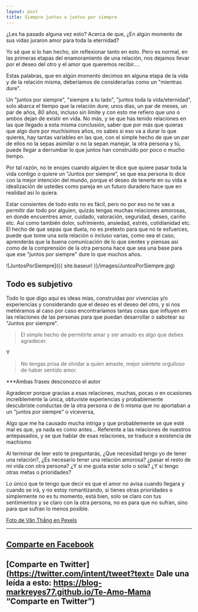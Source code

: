 ```yaml
---
layout: post
title: Siempre juntos o juntos por siempre 
---
```

¿Les ha pasado alguna vez esto? Acerca de que, ¿En algún momento de sus vidas juraron amor para toda la eternidad?

Yo sé que si lo han hecho, sin reflexionar tanto en esto. Pero es normal, en las primeras etapas del enamoramiento de una relación, nos dejamos llevar por el deseo del otro y el amor que queremos recibir....


Estas palabras, que en algún momento decimos en alguna etapa de la vida y de la relación misma, deberíamos de considerarlas como un "mientras dure".

Un "juntos por siempre", "siempre a tu lado", "juntos toda la vida/eternidad", solo abarca el tiempo que la relación dure; unos días, un par de meses, un par de años, 80 años, incluso sin límite y con esto me refiero que uno o ambos dejan de existir en vida. No más, y se que has tenido relaciones en las que llegado a esta misma conclusión, saber que por más que quieras que algo dure por muchísimos años, no sabes si eso va a durar lo que quieres, hay tantas variables en las que, con el simple hecho de que un par de ellos no la sepas asimilar o no la sepan manejar, la otra persona y tú, puede llegar a derrumbar lo que juntos han construido por poco o mucho tiempo.

Por tal razón, no te enojes cuando alguien te dice que quiere pasar toda la vida contigo o quiere un "Juntos por siempre", se que esa persona lo dice con la mejor intención del mundo, porque el deseo de tenerte en su vida e idealización de ustedes como pareja  en un futuro duradero hace que en realidad así lo quiera.

Estar consientes de todo esto no es fácil, pero no por eso no te vas a permitir dar todo por alguien, quizás tengas muchas relaciones amorosas, en donde encuentres amor, cuidado, valoración, seguridad, deseo, cariño etc. Así como también dolor, sufrimiento, ansiedad, estrés, cotidianidad etc. El hecho de que sepas que duela, no es pretexto para que no te esfuerces, puede que tome una sola relación o incluso varias, como sea el caso, aprenderás que la buena comunicación de lo que sientes y piensas así como de la comprensión de la otra persona hace que sea una base para que ese "juntos por siempre" dure lo que muchos años.


![JuntosPorSiempre]({{ site.baseurl }}/images/JuntosPorSiempre.jpg)


## Todo es subjetivo 

Todo lo que digo aquí es ideas mías, construidas por vivencias y/o experiencias y considerando que el deseo es el deseo del otro, y si nos metiéramos al caso por caso encontraríamos tantas cosas que influyen en las relaciones de las personas para que puedan desarrollar o sabotear su "Juntos por siempre".

>El simple hecho de permitirte amar y ser amado es algo que debes agradecer.

Y 

>No tengas prisa de olvidar a quien amaste, mejor siéntete orgulloso de haber sentido amor.

***Ambas frases desconozco el autor

Agradecer porque gracias a esas relaciones, muchas, pocas o en ocasiones increíblemente la única,  obtuviste experiencias y probablemente descubriste conductas de la otra persona o de ti misma que no aportaban a un "juntos por siempre" o viceversa, 

Algo que me ha causado mucha intriga y que probablemente se que esté mal es que, ya nada es como antes... Referente a las relaciones de nuestros antepasados, y se que hablar de esas relaciones, se traduce a existencia de machismo 


Al terminar de leer esto te preguntarás, ¿Que necesidad tengo yo de tener una relación?, ¿Es necesario tener una relación amorosa? ¿pasar el resto de mi vida con otra persona? ¿Y si me gusta estar solo o sola? ¿Y si tengo otras metas o prioridades? 

Lo único que te tengo que decir es que el amor no avisa cuando llegara y cuando se irá, y no estoy romantizando,  si tienes otras prioridades o simplemente no es tu momento, está bien, solo se claro con tus sentimientos y se claro con la otra persona, no es para que no sufran, sino para que sufran lo menos posible. 


[Foto de Văn Thắng en Pexels](https://www.pexels.com/es-es/foto/hombre-y-mujer-cerca-de-campo-de-hierba-1415131/ "Foto de Văn Thắng en Pexels")

***

## [Comparte en Facebook](https://www.facebook.com/sharer/sharer.php?u= "Comparte en Facebook")

## [Comparte en Twitter](https://twitter.com/intent/tweet?text= Dale una leída a esto: https://blog-markreyes77.github.io/Te-Amo-Mama “Comparte en Twitter”)
